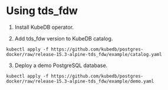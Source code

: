 # Using tds_fdw

1. Install KubeDB operator.

2. Add tds_fdw version to KubeDB catalog.

```
kubectl apply -f https://github.com/kubedb/postgres-docker/raw/release-15.3-alpine-tds_fdw/example/catalog.yaml
```

3. Deploy a demo PostgreSQL database.

```
kubectl apply -f https://github.com/kubedb/postgres-docker/raw/release-15.3-alpine-tds_fdw/example/demo.yaml
```
